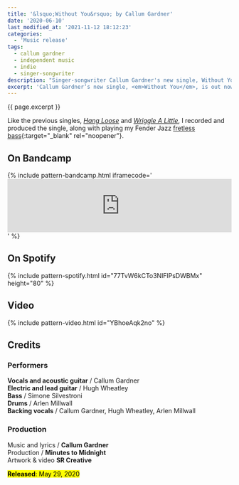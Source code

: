 ```yaml
---
title: '&lsquo;Without You&rsquo; by Callum Gardner'
date: '2020-06-10'
last_modified_at: '2021-11-12 18:12:23'
categories:
  - 'Music release'
tags:
  - callum gardner
  - independent music
  - indie
  - singer-songwriter
description: "Singer-songwriter Callum Gardner's new single, Without You, is out now. Bass and production by Minutes to Midnight."
excerpt: 'Callum Gardner’s new single, <em>Without You</em>, is out now. Full production and bass by Minutes to Midnight.'
---
```

<p class="lead">{{ page.excerpt }}</p>

Like the previous singles, [_Hang Loose_](/blog/callum-gardner-hang-loose/) and [_Wriggle A Little_](/blog/callum-gardner-wriggle-a-little/), I recorded and produced the single, along with playing my Fender Jazz [fretless bass](https://soundbetter.com/profiles/206552-minutes-to-midnight){:target="_blank" rel="noopener"}.

## On Bandcamp

{% include pattern-bandcamp.html iframecode='<iframe style="border: 0; width: 100%; height: 120px;" src="https://bandcamp.com/EmbeddedPlayer/track=3806119580/size=large/bgcol=ffffff/linkcol=333333/tracklist=false/artwork=small/transparent=true/" seamless><a href="https://callumgardner.bandcamp.com/track/without-you">Without You by Callum Gardner</a></iframe>' %}

## On Spotify

{% include pattern-spotify.html id="77TvW6kCTo3NlFlPsDWBMx" height="80" %}

## Video

{% include pattern-video.html id="YBhoeAqk2no" %}

## Credits

### Performers

**Vocals and acoustic guitar** / Callum Gardner  
**Electric and lead guitar** / Hugh Wheatley  
**Bass** / Simone Silvestroni  
**Drums** / Arlen Millwall  
**Backing vocals** / Callum Gardner, Hugh Wheatley, Arlen Millwall  

### Production

Music and lyrics / **Callum Gardner**  
Production / **Minutes to Midnight**  
Artwork & video **SR Creative**  

<p class="detached"><mark class="m2m-highlight small"><strong>Released</strong>: May 29, 2020</mark></p>